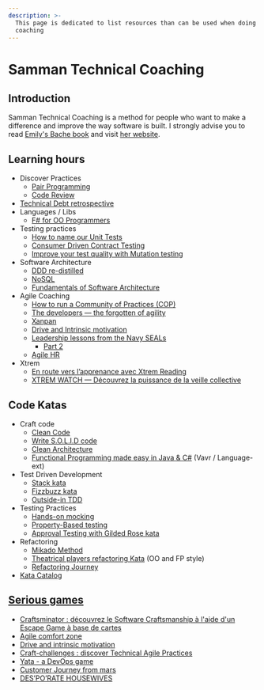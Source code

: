 ```yaml
---
description: >-
  This page is dedicated to list resources than can be used when doing Samman
  coaching
---
```


# Samman Technical Coaching

## Introduction

Samman Technical Coaching is a method for people who want to make a difference and improve the way software is built. I strongly advise you to read [Emily's Bache book](https://leanpub.com/techagilecoach) and visit [her website](http://sammancoaching.org/).

## Learning hours

* Discover Practices
  * [Pair Programming](https://yoan-thirion.gitbook.io/knowledge-base/software-craftsmanship/practices/pair-programming)
  * [Code Review](https://yoan-thirion.gitbook.io/knowledge-base/software-craftsmanship/practices/code-review)
* [Technical Debt retrospective](https://yoan-thirion.gitbook.io/knowledge-base/software-craftsmanship/technical-debt-workshop)
* Languages / Libs
  * [F\# for OO Programmers](https://yoan-thirion.gitbook.io/knowledge-base/software-craftsmanship/f-for-oo-programmers)
* Testing practices
  * [How to name our Unit Tests](https://yoan-thirion.gitbook.io/knowledge-base/software-craftsmanship/testing/how-to-name-our-unit-tests)
  * [Consumer Driven Contract Testing](https://yoan-thirion.gitbook.io/knowledge-base/software-craftsmanship/testing/improve-the-design-and-testing-of-your-micro-services-through-consumer-driven-contract-tests)
  * [Improve your test quality with Mutation testing](https://yoan-thirion.gitbook.io/knowledge-base/software-craftsmanship/testing/mutation-testing)
* Software Architecture
  * [DDD re-distilled](https://yoan-thirion.gitbook.io/knowledge-base/software-architecture/ddd-re-distilled)
  * [NoSQL](https://yoan-thirion.gitbook.io/knowledge-base/software-architecture/nosql)
  * [Fundamentals of Software Architecture](https://yoan-thirion.gitbook.io/knowledge-base/software-architecture/fundamentals-of-software-architecture)
* Agile Coaching
  * [How to run a Community of Practices \(COP\)](https://yoan-thirion.gitbook.io/knowledge-base/agile-coaching/how-to-run-a-community-of-practices-cop)
  * [The developers — the forgotten of agility](https://yoan-thirion.gitbook.io/knowledge-base/agile-coaching/the-developers-the-forgotten-of-agility)
  * [Xanpan](https://yoan-thirion.gitbook.io/knowledge-base/agile-coaching/xanpan-a-team-centric-agile-method-story)
  * [Drive and Intrinsic motivation](https://speakerdeck.com/thirion/drive-and-intrinsic-motivation-a-toolkit-for-todays-managers)
  * [Leadership lessons from the Navy SEALs](https://yoan-thirion.gitbook.io/knowledge-base/leadership/learn-leadership-from-the-navy-seals)
    * [Part 2](https://yoan-thirion.gitbook.io/knowledge-base/leadership/learn-to-lead-and-help-your-team-s-to-be-successful)
  * [Agile HR](https://speakerdeck.com/thirion/how)
* Xtrem
  * [En route vers l’apprenance avec Xtrem Reading](https://yoan-thirion.gitbook.io/knowledge-base/xtrem-reading/en-route-vers-lapprenance-avec-xtrem-reading)
  * [XTREM WATCH — Découvrez la puissance de la veille collective](https://yoan-thirion.gitbook.io/knowledge-base/agile-coaching/xtrem-watch-decouvrez-la-puissance-de-la-veille-collective)

## Code Katas

* Craft code
  * [Clean Code](https://yoan-thirion.gitbook.io/knowledge-base/software-craftsmanship/code-katas/clean-code)
  * [Write S.O.L.I.D code](https://yoan-thirion.gitbook.io/knowledge-base/software-craftsmanship/code-katas/write-s.o.l.i.d-code)
  * [Clean Architecture](https://yoan-thirion.gitbook.io/knowledge-base/software-craftsmanship/code-katas/clean-architecture)
  * [Functional Programming made easy in Java & C\#](https://yoan-thirion.gitbook.io/knowledge-base/software-craftsmanship/code-katas/functional-programming-made-easy-in-java-and-c) \(Vavr / Language-ext\)
* Test Driven Development
  * [Stack kata](https://yoan-thirion.gitbook.io/knowledge-base/software-craftsmanship/code-katas/tdd-katas/stack)
  * [Fizzbuzz kata](https://yoan-thirion.gitbook.io/knowledge-base/software-craftsmanship/code-katas/tdd-katas/fizzbuzz)
  * [Outside-in TDD](https://yoan-thirion.gitbook.io/knowledge-base/software-craftsmanship/code-katas/tdd-katas/outside-in-tdd)
* Testing Practices
  * [Hands-on mocking](https://yoan-thirion.gitbook.io/knowledge-base/software-craftsmanship/code-katas/mocking)
  * [Property-Based testing](https://yoan-thirion.gitbook.io/knowledge-base/software-craftsmanship/code-katas/improve-your-software-quality-with-property-based-testing)
  * [Approval Testing with Gilded Rose kata](https://yoan-thirion.gitbook.io/knowledge-base/software-craftsmanship/code-katas/gilded-rose-approval-testing)
* Refactoring
  * [Mikado Method](https://yoan-thirion.gitbook.io/knowledge-base/software-craftsmanship/code-katas/mikado-method)
  * [Theatrical players refactoring Kata](https://yoan-thirion.gitbook.io/knowledge-base/software-craftsmanship/code-katas/theatrical-players-refactoring-kata) \(OO and FP style\)
  * [Refactoring Journey](https://yoan-thirion.gitbook.io/knowledge-base/software-craftsmanship/code-katas/refactoring-journey-kata)
* [Kata Catalog](https://yoan-thirion.gitbook.io/knowledge-base/software-craftsmanship/code-katas)

## [Serious games](https://yoan-thirion.gitbook.io/knowledge-base/serious-games/my-serious-games)

* [Craftsminator : découvrez le Software Craftsmanship à l'aide d'un Escape Game à base de cartes](https://yoan-thirion.gitbook.io/knowledge-base/serious-games/craftsminator)
* [Agile comfort zone](https://cedricpm.s3.eu-west-3.amazonaws.com/AGILE+COMFORT+ZONE+GAME.pdf)
* [Drive and intrinsic motivation](https://www.dropbox.com/s/tk4kzcdl9jtwgfj/drive-and-intrinsic-motivation-game.pdf?dl=0)
* [Craft-challenges : discover Technical Agile Practices](https://play14.org/games/craft-challenges)
* [Yata - a DevOps game](https://play14.org/games/yata)
* [Customer Journey from mars](https://play14.org/games/my-customer-journey-from-mars)
* [DES’PO’RATE HOUSEWIVES](https://play14.org/games/desporate-housewives)

